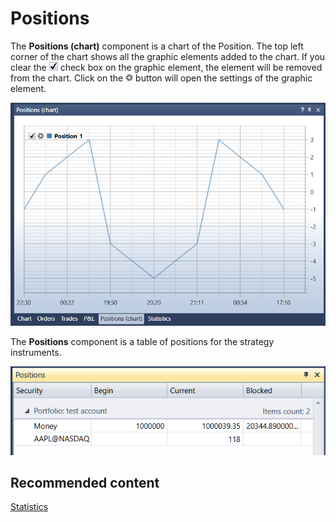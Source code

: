 # Positions

The **Positions (chart)** component is a chart of the Position. The top left corner of the chart shows all the graphic elements added to the chart. If you clear the ![Designer Schedule 00](../../../../images/designer_schedule_00.png) check box on the graphic element, the element will be removed from the chart. Click on the ![Designer Schedule 01](../../../../images/designer_schedule_01.png) button will open the settings of the graphic element.

![Designer Chart Position 00](../../../../images/designer_chart_position_00.png)

The **Positions** component is a table of positions for the strategy instruments.

![Designer Table Position 00](../../../../images/designer_table_position_00.png)

## Recommended content

[Statistics](statistics.md)
